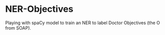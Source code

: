 # NER-Objectives
Playing with spaCy model to train an NER to label Doctor Objectives (the O from SOAP). 
